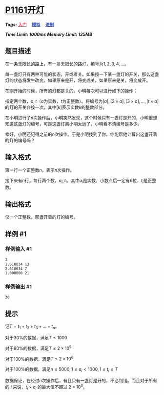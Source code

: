 # [P1161开灯](https://www.luogu.com.cn/problem/P1161)

***Tags:*** **[<font color=FE4C61>入门</font>](../../../../难度/入门/index.md)$\quad$[<font color=2949B4>模拟</font>](../../../../算法/模拟/index.md)$\quad$[<font color=2949B4>进制</font>](../../../../算法/进制/index.md)**

***Time Limit: 1000ms***
***Memory Limit: 125MB***

## 题目描述

在一条无限长的路上，有一排无限长的路灯，编号为$1,2,3,4,…$。

每一盏灯只有两种可能的状态，开或者关。如果按一下某一盏灯的开关，那么这盏灯的状态将发生改变。如果原来是开，将变成关。如果原来是关，将变成开。

在刚开始的时候，所有的灯都是关的。小明每次可以进行如下的操作：

指定两个数，$a,t$（$a$为实数，$t$为正整数）。将编号为$[a],[2 \times a],[3 \times a],…,[t  \times a]$的灯的开关各按一次。其中$[k]$表示实数$k$的整数部分。

在小明进行了$n$次操作后，小明突然发现，这个时候只有一盏灯是开的，小明很想知道这盏灯的编号，可是这盏灯离小明太远了，小明看不清编号是多少。

幸好，小明还记得之前的$n$次操作。于是小明找到了你，你能帮他计算出这盏开着的灯的编号吗？

## 输入格式

第一行一个正整数$n$，表示$n$次操作。

接下来有$n$行，每行两个数，$a_i,t_i$。其中$a_i$是实数，小数点后一定有$6$位，$t_i$是正整数。

## 输出格式

仅一个正整数，那盏开着的灯的编号。

## 样例 #1

### 样例输入 #1

```txt
3
1.618034 13
2.618034 7
1.000000 21
```

### 样例输出 #1

```txt
20
```

## 提示

记$T=t_1+t_2+t_3+…+t_n$。

对于$30\%$的数据，满足$T \le 1000$

对于$80\%$的数据，满足$T \le 2 \times 10^5$

对于$100\%$的数据，满足$T \le 2 \times 10^6$

对于$100\%$的数据，满足$n \leq 5000,1 \le a_i<1000,1 \le t_i \le T$

数据保证，在经过$n$次操作后，有且只有一盏灯是开的，不必判错。而且对于所有的 $i$ 来说，$t_i\times a_i$ 的最大值不超过 $2 \times 10 ^ 6$。